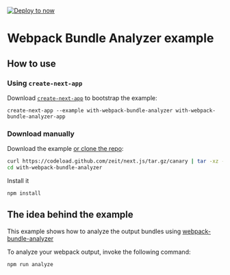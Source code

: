 [![Deploy to now](https://deploy.now.sh/static/button.svg)](https://deploy.now.sh/?repo=https://github.com/zeit/next.js/tree/master/examples/with-webpack-bundle-analyzer)

# Webpack Bundle Analyzer example

## How to use

### Using `create-next-app`

Download [`create-next-app`](https://github.com/segmentio/create-next-app) to bootstrap the example:

```
create-next-app --example with-webpack-bundle-analyzer with-webpack-bundle-analyzer-app
```

### Download manually

Download the example [or clone the repo](https://github.com/zeit/next.js):

```bash
curl https://codeload.github.com/zeit/next.js/tar.gz/canary | tar -xz --strip=2 next.js-canary/examples/with-webpack-bundle-analyzer
cd with-webpack-bundle-analyzer
```

Install it

```bash
npm install
```

## The idea behind the example

This example shows how to analyze the output bundles using [webpack-bundle-analyzer](https://github.com/th0r/webpack-bundle-analyzer#as-plugin)

To analyze your webpack output, invoke the following command:

```bash
npm run analyze
```
